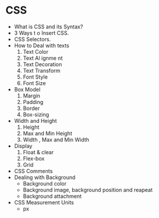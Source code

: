 # CSS
- What is CSS and its Syntax?
- 3 Ways t o Insert CSS.
- CSS Selectors.
- How to Deal with texts
    1. Text Color
    2. Text Al ignme nt
    3. Text Decoration
    4. Text Transform
    5. Font Style
    6. Font Size
- Box Model
    1. Margin
    2. Padding
    3. Border
    4. Box-sizing
- Width and Height
    1. Height
    2. Max and Min Height
    3. Width , Max and Min Width
- Display
    1. Float & clear
    2. Flex-box
    3. Grid
- CSS Comments
- Dealing with Background
    - Background color
    - Background image, background position and reapeat
    - Background attachment
- CSS Measurement Units
    - px